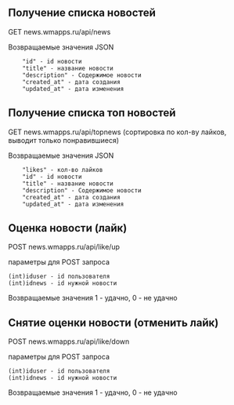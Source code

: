 

## Получение списка новостей

GET news.wmapps.ru/api/news

Возвращаемые значения  JSON

        "id" - id новости
        "title" - название новости
        "description" - Содержимое новости 
        "created_at" - дата создания
        "updated_at" - дата изменения

## Получение списка топ новостей

GET news.wmapps.ru/api/topnews (сортировка по кол-ву лайков, выводит только понравившиеся)

Возвращаемые значения  JSON

        "likes" - кол-во лайков 
        "id" - id новости
        "title" - название новости
        "description" - Содержимое новости 
        "created_at" - дата создания
        "updated_at" - дата изменения

## Оценка новости (лайк)

POST news.wmapps.ru/api/like/up 

параметры для POST запроса

```
(int)iduser - id пользователя
(int)idnews - id нужной новости
```

Возвращаемые значения  1 - удачно, 0 - не удачно


## Снятие оценки новости (отменить лайк)

POST news.wmapps.ru/api/like/down 

параметры для POST запроса

```
(int)iduser - id пользователя
(int)idnews - id нужной новости
```

Возвращаемые значения  1 - удачно, 0 - не удачно


